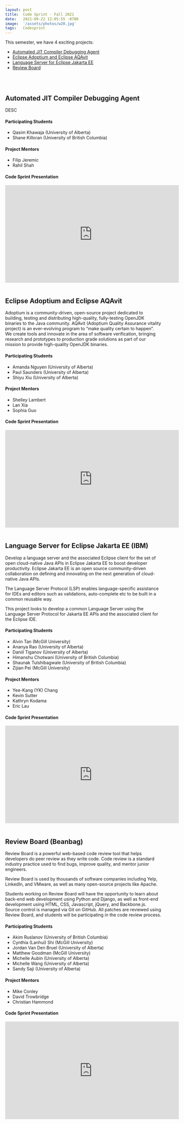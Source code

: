 ```yaml
---
layout: post
title:  Code Sprint - Fall 2021
date:   2021-09-22 12:05:55 -0700
image:  '/assets/photos/w20.jpg'
tags:   Codesprint
---
```


This semester, we have 4 exciting projects:
- [Automated JIT Compiler Debugging Agent](#automated-jit-compiler-debugging-agent)
- [Eclipse Adoptium and Eclipse AQAvit](#eclipse-adoptium-and-eclipse-aqavit)
- [Language Server for Eclipse Jakarta EE](#language-server-for-eclipse-jakarta-ee)
- [Review Board](#review-board)

<br /><br />

## Automated JIT Compiler Debugging Agent
DESC

#### Participating Students
- Qasim Khawaja (University of Alberta)
- Shane Killoran (University of British Columbia)

#### Project Mentors
- Filip Jeremic
- Rahil Shah

#### Code Sprint Presentation
<iframe width="560" height="315" src="https://www.youtube-nocookie.com/embed/wydNpzsqTSY" title="YouTube video player" frameborder="0" allow="accelerometer; autoplay; clipboard-write; encrypted-media; gyroscope; picture-in-picture" allowfullscreen></iframe>
<br /><br />


## Eclipse Adoptium and Eclipse AQAvit
Adoptium is a community-driven, open-source project dedicated to building, testing and distributing high-quality, fully-testing OpenJDK binaries to the Java community. AQAvit (Adoptium Quality Assurance vitality project) is an ever-evolving program to “make quality certain to happen”. We create tools and innovate in the area of software verification, bringing research and prototypes to production grade solutions as part of our mission to provide high-quality OpenJDK binaries.

#### Participating Students
- Amanda Nguyen (University of Alberta)
- Paul Saunders (University of Alberta)
- Shiyu Xiu (University of Alberta)

#### Project Mentors
- Shelley Lambert
- Lan Xia
- Sophia Guo


#### Code Sprint Presentation
<iframe width="560" height="315" src="https://www.youtube-nocookie.com/embed/vL1Za4ULgtA" title="YouTube video player" frameborder="0" allow="accelerometer; autoplay; clipboard-write; encrypted-media; gyroscope; picture-in-picture" allowfullscreen></iframe>
<br /><br />


## Language Server for Eclipse Jakarta EE (IBM)
Develop a language server and the associated Eclipse client for the set of open cloud-native Java APIs in Eclipse Jakarta EE to boost developer productivity. Eclipse Jakarta EE is an open source community-driven collaboration on defining and innovating on the next generation of cloud-native Java APIs.

The Language Server Protocol (LSP) enables language-specific assistance for IDEs and editors such as validations, auto-complete etc to be built in a common reusable way.

This project looks to develop a common Language Server using the Language Server Protocol for Jakarta EE APIs and the associated client for the Eclipse IDE.

#### Participating Students
- Alvin Tan (McGill University)
- Ananya Rao (University of Alberta)
- Daniil Tiganov (University of Alberta)
- Himanshu Chotwani (University of British Columbia)
- Shaunak Tulshibagwale (University of British Columbia)
- Zijian Pei (McGill University)

#### Project Mentors
- Yee-Kang (YK) Chang
- Kevin Sutter
- Kathryn Kodama
- Eric Lau


#### Code Sprint Presentation
<iframe width="560" height="315" src="https://www.youtube-nocookie.com/embed/E-KGtkflO98" title="YouTube video player" frameborder="0" allow="accelerometer; autoplay; clipboard-write; encrypted-media; gyroscope; picture-in-picture" allowfullscreen></iframe>
<br /><br />


## Review Board (Beanbag)
Review Board is a powerful web-based code review tool that helps developers do peer review as they write code. Code review is a standard industry practice used to find bugs, improve quality, and mentor junior engineers.

Review Board is used by thousands of software companies including Yelp, LinkedIn, and VMware, as well as many open-source projects like Apache.

Students working on Review Board will have the opportunity to learn about back-end web development using Python and Django, as well as front-end development using HTML, CSS, Javascript, jQuery, and Backbone.js. Source control is managed via Git on GitHub. All patches are reviewed using Review Board, and students will be participating in the code review process.

#### Participating Students
- Akim Ruslanov (University of British Columbia)
- Cynthia (Lanhui) Shi (McGill University)
- Jordan Van Den Bruel (University of Alberta)
- Matthew Goodman (McGill University)
- Michelle Aubin (University of Alberta)
- Michelle Wang (University of Alberta)
- Sandy Saji (University of Alberta)

#### Project Mentors
- Mike Conley
- David Trowbridge
- Christian Hammond

#### Code Sprint Presentation
<iframe width="560" height="315" src="https://www.youtube-nocookie.com/embed/jG5E4WdLTL0" title="YouTube video player" frameborder="0" allow="accelerometer; autoplay; clipboard-write; encrypted-media; gyroscope; picture-in-picture" allowfullscreen></iframe>
<br /><br />
